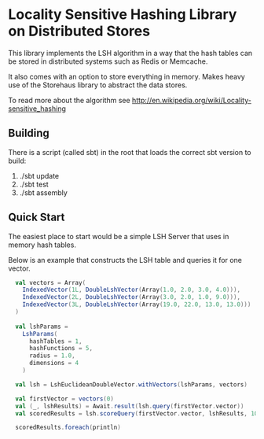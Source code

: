 # Locality Sensitive Hashing Library on Distributed Stores

This library implements the LSH algorithm in a way that the hash tables can be stored in distributed systems such as Redis or Memcache.

It also comes with an option to store everything in memory.  Makes heavy use of the Storehaus library to abstract the data stores.

To read more about the algorithm see http://en.wikipedia.org/wiki/Locality-sensitive_hashing

## Building
There is a script (called sbt) in the root that loads the correct sbt version to build:

1. ./sbt update
2. ./sbt test
3. ./sbt assembly

## Quick Start
The easiest place to start would be a simple LSH Server that uses in memory hash tables.

Below is an example that constructs the LSH table and queries it for one vector.
  
```scala
  val vectors = Array(
    IndexedVector(1L, DoubleLshVector(Array(1.0, 2.0, 3.0, 4.0))),
    IndexedVector(2L, DoubleLshVector(Array(3.0, 2.0, 1.0, 9.0))),
    IndexedVector(3L, DoubleLshVector(Array(19.0, 22.0, 13.0, 13.0)))
  )
  
  val lshParams = 
    LshParams(
      hashTables = 1,
      hashFunctions = 5,
      radius = 1.0,
      dimensions = 4
    )

  val lsh = LshEuclideanDoubleVector.withVectors(lshParams, vectors)

  val firstVector = vectors(0)
  val (_, lshResults) = Await.result(lsh.query(firstVector.vector))
  val scoredResults = lsh.scoreQuery(firstVector.vector, lshResults, 10)

  scoredResults.foreach(println)
```